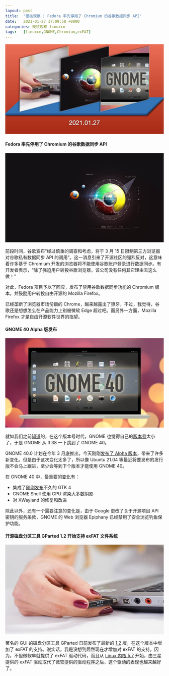 ```yaml
---
layout: post
title:	"硬核观察 | Fedora 率先停用了 Chromium 的谷歌数据同步 API"
date:	2021-01-27 17:09:58 +0800 
categories:	硬核观察 linuxcn 
tags:	[linuxcn,GNOME,Chromium,exFAT]
---
```



![](/Asserts/Images/album/202101/27/170951rcncvexeu8q7qui0.jpg)


#### Fedora 率先停用了 Chromium 的谷歌数据同步 API


![](/Asserts/Images/album/202101/27/170609x11c1ftf1q17hyfc.jpg)


前段时间，谷歌宣布“经过慎重的调查和考虑，将于 3 月 15 日限制第三方浏览器对谷歌私有数据同步 API 的调用”。这一消息引来了开源社区的强烈反对，这意味着许多基于 Chromium 开发的浏览器将不能使用谷歌账户登录进行数据同步。有开发者表示，“除了强迫用户转投谷歌浏览器，该公司没有任何其它理由去这么做！”


对此，Fedora 项目予以了回应，发布了禁用谷歌数据同步功能的 Chromium 版本。并鼓励用户转投自由开源的 Mozilla Firefox。


已经垄断了浏览器市场份额的 Chrome，越来越露出了獠牙，不过，我觉得，谷歌还是想想怎么在产品能力上别被微软 Edge 超过吧。而另外一方面，Mozilla Firefox 才是自由开源软件世界的指望。


#### GNOME 40 Alpha 版发布


![](/Asserts/Images/album/202101/27/170632kyzyninn4n3iboyo.jpg)


就如我们之前[知道](/article-12631-1.html)的，在这个版本号时代，GNOME 也觉得自己的[版本号](https://discourse.gnome.org/t/new-gnome-versioning-scheme/4235)太小了，于是 GNOME 从 3.38 一下跳到了 GNOME 40。


GNOME 40.0 计划在今年 3 月底推出，今天刚刚[发布了 Alpha 版本](https://mail.gnome.org/archives/devel-announce-list/2021-January/msg00001.html)，带来了许多新变化。但是由于这次变化太多了，所以像 Ubuntu 21.04 等最近将要发布的发行版不会马上跟进，至少会等到下个版本才能使用 GNOME 40。


在 GNOME 40 中，最重要的[变化](https://download.gnome.org/core/40/40.alpha/NEWS)有：


* 集成了[刚刚发布](/article-12929-1.html)不久的 GTK 4
* GNOME Shell 使用 GPU 渲染大多数阴影
* 对 XWayland 的修复和改进


除此以外，还有一个需要注意的变化是，由于 Google 更改了关于开源项目 API 密钥的服务条款，GNOME 的 Web 浏览器 Epiphany 已经禁用了安全浏览钓鱼保护功能。


#### 开源磁盘分区工具 GParted 1.2 开始支持 exFAT 文件系统


![](/Asserts/Images/album/202101/27/170704qwz7zowwwjz1iko1.jpg)


著名的 GUI 的磁盘分区工具 GParted 日前发布了最新的 [1.2](https://mail.gnome.org/archives/gnome-announce-list/2021-January/msg00007.html) 版，在这个版本中增加了 exFAT 的支持。说实话，我是没想到居然现在才增加对 exFAT 的支持。因为，不但微软早就提供了 exFAT 驱动代码，而且从 [Linux 内核 5.7](https://www.phoronix.com/scan.php?page=news_item&px=Linux-5.7-Features-Week-One) 开始，由三星提供的 exFAT 驱动取代了微软提供的驱动程序之后，这个驱动的表现也越来越好了。
